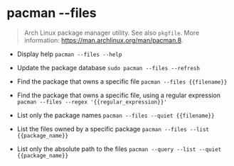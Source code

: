 # pacman --files
> Arch Linux package manager utility.
> See also `pkgfile`.
> More information: <https://man.archlinux.org/man/pacman.8>.

- Display help
`pacman --files --help`

- Update the package database
`sudo pacman --files --refresh`

- Find the package that owns a specific file
`pacman --files {{filename}}`

- Find the package that owns a specific file, using a regular expression
`pacman --files --regex '{{regular_expression}}'`

- List only the package names
`pacman --files --quiet {{filename}}`

- List the files owned by a specific package
`pacman --files --list {{package_name}}`

- List only the absolute path to the files
`pacman --query --list --quiet {{package_name}}`
